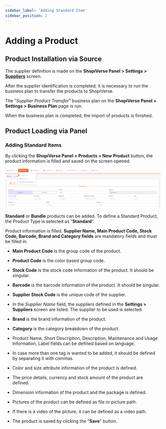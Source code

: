 ```yaml
---
sidebar_label: 'Adding Standard Item'
sidebar_position: 2
---
```


# Adding a Product

## Product Installation via Source

The supplier definition is made on the **ShopiVerse Panel > Settings > [Suppliers](/docs/dashboard/dashboard-tutorial/settings/suppliers/new-supplier)** screen.

After the supplier identification is completed, it is necessary to run the business plan to transfer the products to ShopiVerse.

The "*Supplier Product Transfer*" business plan on the **ShopiVerse Panel > Settings > Business Plan** page is run.

When the business plan is completed, the import of products is finished.

## Product Loading via Panel

### Adding Standard Items

By clicking the **ShopiVerse Panel > Products > New Product** button, the product information is filled and saved on the screen opened.

![MyProductsAdd](../products/img/MyProductsAdd.png)

**Standard** or **Bundle** products can be added. To define a Standard Product, the Product Type is selected as “**Standard**”.

Product information is filled. **Supplier Name, Main Product Code, Stock Code, Barcode, Brand and Category fields** are mandatory fields and must be filled in.

- **Main Product Code** is the group code of the product.

- **Product Code** is the color based group code.

- **Stock Code** is the stock code information of the product. It should be singular.

- **Barcode** is the barcode information of the product. It should be singular.

- **Supplier Stock Code** is the unique code of the supplier.

- In the *Supplier Name* field, the suppliers defined in the **Settings > Suppliers** screen are listed. The supplier to be used is selected.

- **Brand** is the brand information of the product.

- **Category** is the category breakdown of the product.

- Product Name, Short Description, Description, Maintenance and Usage Information, Label fields can be defined based on language.

- In case more than one tag is wanted to be added, it should be defined by separating it with commas.

- Color and size attribute information of the product is defined.

- The price details, currency and stock amount of the product are defined.

- Dimension information of the product and the package is defined.

- Pictures of the product can be defined as file or picture path.

- If there is a video of the picture, it can be defined as a video path.

- The product is saved by clicking the “**Save**” button.